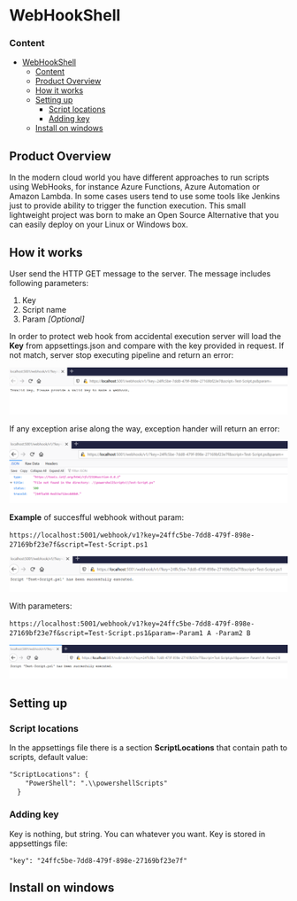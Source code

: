 # WebHookShell

### Content
- [WebHookShell](#webhookshell)
    - [Content](#content)
  - [Product Overview](#product-overview)
  - [How it works](#how-it-works)
  - [Setting up](#setting-up)
    - [Script locations](#script-locations)
    - [Adding key](#adding-key)
  - [Install on windows](#install-on-windows)


## Product Overview
In the modern cloud world you have different approaches to run scripts using WebHooks, for instance Azure Functions, Azure Automation or Amazon Lambda.
In some cases users tend to use some tools like Jenkins just to provide ability to trigger the function execution.
This small lightweight project was born to make an Open Source Alternative that you can easily deploy on your Linux or Windows box.

## How it works
User send the HTTP GET message to the server. The message includes following parameters:

1. Key
2. Script name
3. Param *[Optional]*

In order to protect web hook from accidental execution server will load the **Key** from appsettings.json and compare with the key provided in request. If not match, server stop executing pipeline and return an error:

![img](~/../Docs/Img/keyerror.png)

If any exception arise along the way, exception hander will return an error:

![img](~/../Docs/Img/scriptexecutionfailed.png)

**Example** of succesfful webhook without param:

`https://localhost:5001/webhook/v1?key=24ffc5be-7dd8-479f-898e-27169bf23e7f&script=Test-Script.ps1`

![img](~/../Docs/Img/scriptexecutedsuccesfully.png)

With parameters:

`https://localhost:5001/webhook/v1?key=24ffc5be-7dd8-479f-898e-27169bf23e7f&script=Test-Script.ps1&param=-Param1 A -Param2 B`

![img](~/../Docs/Img/scriptexecutedsuccesfully2.png)

## Setting up

### Script locations

In the appsettings file there is a section **ScriptLocations** that contain path to scripts, default value:

```
"ScriptLocations": {
    "PowerShell": ".\\powershellScripts"
  }
```
### Adding key

Key is nothing, but string. You can whatever you want. Key is stored in appsettings file:

```
"key": "24ffc5be-7dd8-479f-898e-27169bf23e7f"
```

## Install on windows


